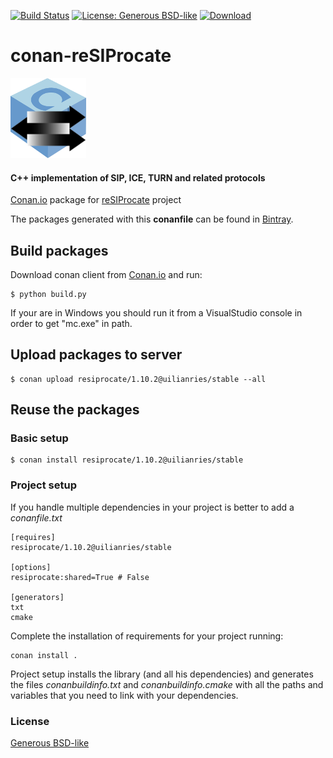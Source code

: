 [![Build Status](https://travis-ci.org/uilianries/conan-resiprocate.svg?branch=release/1.10.2)](https://travis-ci.org/uilianries/conan-resiprocate)
[![License: Generous BSD-like](https://img.shields.io/badge/license-Generous%20BSD--like-blue.svg)](https://github.com/resiprocate/resiprocate/blob/master/COPYING)
[![Download](https://api.bintray.com/packages/uilianries/conan/resiprocate%3Auilianries/images/download.svg?version=1.10.2%3Astable)](https://bintray.com/uilianries/conan/resiprocate%3Auilianries/1.10.2%3Astable/link)

# conan-reSIProcate

![Conan reSIProcate](conan-resiprocate.png)

#### C++ implementation of SIP, ICE, TURN and related protocols

[Conan.io](https://conan.io) package for [reSIProcate](https://www.resiprocate.org/) project

The packages generated with this **conanfile** can be found in [Bintray](https://bintray.com/uilianries/conan/resiprocate%3Auilianries).

## Build packages

Download conan client from [Conan.io](https://conan.io) and run:

    $ python build.py

If your are in Windows you should run it from a VisualStudio console in order to get "mc.exe" in path.

## Upload packages to server

    $ conan upload resiprocate/1.10.2@uilianries/stable --all

## Reuse the packages

### Basic setup

    $ conan install resiprocate/1.10.2@uilianries/stable

### Project setup

If you handle multiple dependencies in your project is better to add a *conanfile.txt*

    [requires]
    resiprocate/1.10.2@uilianries/stable

    [options]
    resiprocate:shared=True # False

    [generators]
    txt
    cmake

Complete the installation of requirements for your project running:</small></span>

    conan install .

Project setup installs the library (and all his dependencies) and generates the files *conanbuildinfo.txt* and *conanbuildinfo.cmake* with all the paths and variables that you need to link with your dependencies.

### License
[Generous BSD-like](LICENSE)
